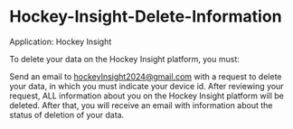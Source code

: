 # Hockey-Insight-Delete-Information

Application: Hockey Insight

To delete your data on the Hockey Insight platform, you must:

Send an email to hockeyInsight2024@gmail.com
 with a request to delete your data, in which you must indicate your device id.
After reviewing your request, ALL information about you on the Hockey Insight platform will be deleted. After that, you will receive an email with information about the status of deletion of your data.
